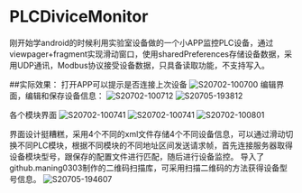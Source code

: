 # PLCDiviceMonitor
刚开始学android的时候利用实验室设备做的一个小APP监控PLC设备，通过viewpager+fragment实现滑动窗口，使用sharedPreferences存储设备数据，采用UDP通讯，Modbus协议接受设备数据，只具备读取功能，不支持写入。

##实际效果：
打开APP可以提示是否连接上次设备
![S20702-100700](https://user-images.githubusercontent.com/98386278/177317418-f0f0ce17-b26f-42c7-8b66-d6cc9a4876b5.jpg)
编辑界面，编辑和保存设备信息：
![S20702-100712](https://user-images.githubusercontent.com/98386278/177317561-759eda6a-b7b2-401c-afe4-8c51c79df729.jpg)
![S20705-193812](https://user-images.githubusercontent.com/98386278/177320684-109ef823-6ac9-42bf-894e-1b775c2dbbbe.jpg)

各个模块界面
![S20702-100741](https://user-images.githubusercontent.com/98386278/177317643-02f160da-6dfd-4ee3-91f0-232c50673992.jpg)
![S20702-100741](https://user-images.githubusercontent.com/98386278/177317667-9c921ba3-e4f1-4391-83d5-4fe9589d7a71.jpg)
![S20702-100801](https://user-images.githubusercontent.com/98386278/177317691-6c5ffe13-d9f1-41da-8a25-b503a0f6b4a7.jpg)

界面设计挺糟糕，采用4个不同的xml文件存储4个不同设备信息，可以通过滑动切换不同PLC模块，根据不同模块的不同地址区间发送请求帧，首先连接服务器取得设备模块型号，跟保存的配置文件进行匹配，随后进行设备监控。
导入了github.maning0303制作的二维码扫描库，可采用扫描二维码的方法获得设备型号信息。
![S20705-194607](https://user-images.githubusercontent.com/98386278/177320721-4ab59b06-effa-42e8-bbd8-70a712d2ae94.jpg)
